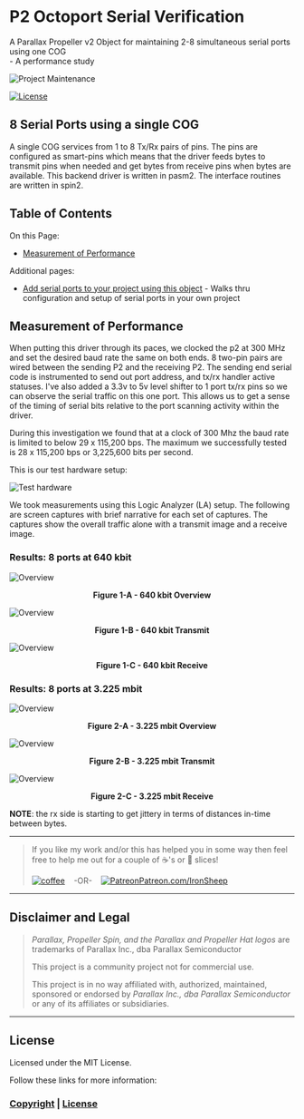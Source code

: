 # P2 Octoport Serial Verification
A Parallax Propeller v2 Object for maintaining 2-8 simultaneous serial ports using one COG <br>- A performance study

![Project Maintenance][maintenance-shield]

[![License][license-shield]](LICENSE)

## 8 Serial Ports using a single COG

A single COG services from 1 to 8 Tx/Rx pairs of pins.  The pins are configured as smart-pins which means that the driver feeds bytes to transmit pins when needed and get bytes from receive pins when bytes are available. This backend driver is written in pasm2. The interface routines are written in spin2.

## Table of Contents

On this Page:

- [Measurement of Performance](#measurement-of-performance)

Additional pages:

- [Add serial ports to your project using this object](DEVELOP.md) - Walks thru configuration and setup of serial ports in your own project

## Measurement of Performance

When putting this driver through its paces, we clocked the p2 at 300 MHz and set the desired baud rate the same on both ends.  8 two-pin pairs are wired between the sending P2 and the receiving P2.  The sending end serial code is instrumented to send out port address, and tx/rx handler active statuses. I've also added a 3.3v to 5v level shifter to 1 port tx/rx pins so we can observe the serial traffic on this one port.  This allows us to get a sense of the timing of serial bits relative to the port scanning activity within the driver.

During this investigation we found that at a clock of 300 Mhz the baud rate is limited to below 29 x 115,200 bps.  The maximum we successfully tested is 28 x 115,200 bps or 3,225,600 bits per second.

This is our test hardware setup:

![Test hardware](./images/testHardware.jpg)

We took measurements using this Logic Analyzer (LA) setup.  The following are screen captures with brief narrative for each set of captures.  The captures show the overall traffic alone with a transmit image and a receive image.

### Results: 8 ports at 640 kbit

![Overview](./images/LA-152052-74.2-640kb-ovr.png)
<p align="center">
  <caption><B>Figure 1-A - 640 kbit Overview</B></caption><br>
</p>

![Overview](./images/LA-152052-74.2-640kb-tx.png)
<p align="center">
  <caption><B>Figure 1-B - 640 kbit Transmit</B></caption><br>
</p>

![Overview](./images/LA-152052-74.2-640kb-rx.png)
<p align="center">
  <caption><B>Figure 1-C - 640 kbit Receive</B></caption><br>
</p>


### Results: 8 ports at 3.225 mbit

![Overview](./images/LA-143855-73.8-3225MB-ovr.png)
<p align="center">
  <caption><B>Figure 2-A - 3.225 mbit Overview</B></caption><br>
</p>

![Overview](./images/LA-143855-73.8-3225MB-tx.png)
<p align="center">
  <caption><B>Figure 2-B - 3.225 mbit Transmit</B></caption><br>
</p>

![Overview](./images/LA-143855-73.8-3225MB-rx.png)
<p align="center">
  <caption><B>Figure 2-C - 3.225 mbit Receive</B></caption><br>
</p>

**NOTE**: the rx side is starting to get jittery in terms of distances in-time between bytes.

---

> If you like my work and/or this has helped you in some way then feel free to help me out for a couple of :coffee:'s or :pizza: slices!
>
> [![coffee](https://www.buymeacoffee.com/assets/img/custom_images/black_img.png)](https://www.buymeacoffee.com/ironsheep) &nbsp;&nbsp; -OR- &nbsp;&nbsp; [![Patreon](./images/patreon.png)](https://www.patreon.com/IronSheep?fan_landing=true)[Patreon.com/IronSheep](https://www.patreon.com/IronSheep?fan_landing=true)

---

## Disclaimer and Legal

> *Parallax, Propeller Spin, and the Parallax and Propeller Hat logos* are trademarks of Parallax Inc., dba Parallax Semiconductor
>
> This project is a community project not for commercial use.
>
> This project is in no way affiliated with, authorized, maintained, sponsored or endorsed by *Parallax Inc., dba Parallax Semiconductor* or any of its affiliates or subsidiaries.

---

## License

Licensed under the MIT License.

Follow these links for more information:

### [Copyright](copyright) | [License](LICENSE)

[maintenance-shield]: https://img.shields.io/badge/maintainer-stephen%40ironsheep%2ebiz-blue.svg?style=for-the-badge

[license-shield]: https://img.shields.io/badge/License-MIT-yellow.svg

